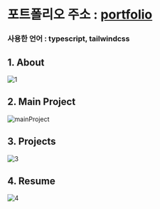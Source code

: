 # 포트폴리오 주소 : [portfolio](https://portfolio-xi-azure-61.vercel.app/)
### 사용한 언어 : typescript, tailwindcss

## 1. About
![1](https://user-images.githubusercontent.com/89256977/227140308-1618fb65-6268-459a-ac7d-7e8440d9a13e.png)
## 2. Main Project 
![mainProject](https://user-images.githubusercontent.com/89256977/233659331-5e855765-5595-4359-b0cf-40006ad38e1f.png)
## 3. Projects
![3](https://user-images.githubusercontent.com/89256977/227140327-f9c25cc0-11d9-453e-b33a-034a5a3870ea.png)
## 4. Resume
![4](https://user-images.githubusercontent.com/89256977/227140760-cf3854b7-667d-40f5-a4e3-a1b6af6902af.png)
